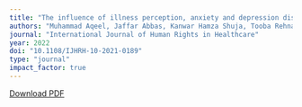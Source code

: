 ```yaml
---
title: "The influence of illness perception, anxiety and depression disorders on students mental health during COVID-19 outbreak in Pakistan: a web-based cross-sectional survey"
authors: "Muhammad Aqeel, Jaffar Abbas, Kanwar Hamza Shuja, Tooba Rehna, Arnaud Ziapour, Iqra Yousaf, Tehmina Karamat"
journal: "International Journal of Human Rights in Healthcare"
year: 2022
doi: "10.1108/IJHRH-10-2021-0189"
type: "journal"
impact_factor: true
---
```


[Download PDF](/files/papers/2022-human-rights-covid-survey.pdf)
